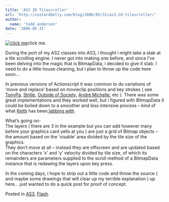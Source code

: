 ```yaml
---
title: 'AS3 2D Tilescroller'
url: 'http://custardbelly.com/blog/2006/05/31/as3-2d-tilescroller/'
author:
  name: 'todd anderson'
date: '2006-05-31'
---
```


[![click me](http://www.custardbelly.com/AS3/MapScroll/tilescroller.gif)](javascript:MM_openBrWindow('http://www.custardbelly.com/AS3/MapScroll/index.html','til_scroller','resizable=no,width=400,height=200');)click me.

During the port of my AS2 classes into AS3, i thought i might take a stab at a tile scrolling engine. I never got into making one before, and since I’ve been delving into the magic that is BitmapData, i decided to give it stab. I need to do a little house cleaning, but i plan to throw up the code here soon…

In previous versions of Actionscript it was common to do variations of ‘move and replace’ based on movieclip positions and key strokes ( see [TonyPa](http://www.tonypa.pri.ee/tbw/index.html), [Strille](http://www.strille.net/tutorials/part1_scrolling.php), [Outside of Society](http://oos.moxiecode.com/tut_10/index.html), [André Michelle](http://recycle.andre-michelle.com/), etc ). There was some great implementations and they worked well, but i figured with BitmapData it could be boiled down to a smoother and less intensive process – kind of what [Keith](http://www.bit-101.com/blog/) has been[ labbing with](http://www.bit-101.com/lab/?p=18).

What’s going on-  
The layers ( there are 3 in the example but you can add however many before your graphics card yells at you ) are just a grid of Bitmap objects – the amount based on the ‘visable’ area divided by the tile size of the graphics.  
They don’t move at all – instead they are offscreen and are updated based on the characters ‘x’ and ‘y’ velocity divided by tile size, of which its remainders are parameters supplied to the scroll method of a BitmapData instance that is redawing the layers upon key press.

In the coming days, i hope to strip out a little code and throw the source ( and maybe some drawings that will clear up my terrible explanation ) up here… just wanted to do a quick post for proof of concept.

Posted in [AS3](http://custardbelly.com/blog/category/as3/), [Flash](http://custardbelly.com/blog/category/flash/).
